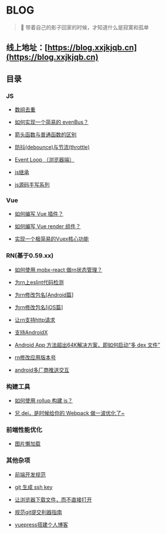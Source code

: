 # BLOG

> 🤞 带着自己的影子回家的时候，才知道什么是寂寞和孤单

## 线上地址：[https://blog.xxjkjqb.cn](https://blog.xxjkjqb.cn)

## 目录

### JS

- [数组去重](https://github.com/xxj95719/Blog/blob/master/docs/js/array-deduplication.md)

- [如何实现一个简易的 evenBus？](https://github.com/xxj95719/Blog/blob/master/docs/js/evenbus.md)

- [箭头函数与普通函数的区别](https://github.com/xxj95719/Blog/blob/master/docs/js/fn.md)

- [防抖(debounce)与节流(throttle)](https://github.com/xxj95719/Blog/blob/master/docs/js/debounceAndthrottle.md)

- [Event Loop （浏览器端）](https://github.com/xxj95719/Blog/blob/master/docs/js/event-loop.md)

- [js继承](https://github.com/xxj95719/Blog/blob/master/docs/js/extends.md)

- [js源码手写系列](https://github.com/xxj95719/Blog/blob/master/docs/js/handwriting-series.md)


### Vue

- [如何编写 Vue 插件？](https://github.com/xxj95719/Blog/blob/master/docs/vue/vue-plugin.md)

- [如何编写 Vue render 组件？](https://github.com/xxj95719/Blog/blob/master/docs/vue/vue-render-component.md)

- [实现一个极简易的Vuex核心功能](https://github.com/xxj95719/Blog/blob/master/docs/vue/vuex.md)

### RN(基于0.59.xx)

- [如何使用 mobx-react 做rn状态管理？](https://github.com/xxj95719/Blog/blob/master/docs/rn/mobx-react.md)

- [为rn上eslint代码检测](https://github.com/xxj95719/Blog/blob/master/docs/rn/rn-eslint.md)

- [为rn修改包名[Android篇]](https://github.com/xxj95719/Blog/blob/master/docs/rn/rn-rename-android.md)

- [为rn修改包名[iOS篇]](https://github.com/xxj95719/Blog/blob/master/docs/rn/rn-rename-ios.md)

- [让rn支持http请求](https://github.com/xxj95719/Blog/blob/master/docs/rn/rn-http.md)

- [支持AndroidX](https://github.com/xxj95719/Blog/blob/master/docs/rn/rn-androidX.md)

- [Android App 方法超出64K解决方案，即如何启动“多 dex 文件”](https://github.com/xxj95719/Blog/blob/master/docs/rn/rn-android-64K.md)

- [rn修改应用版本号](https://github.com/xxj95719/Blog/blob/master/docs/rn/rn-set-version.md)

- [android多厂商推送交互](https://github.com/xxj95719/Blog/blob/master/docs/rn/rn-push.md)

### 构建工具

- [如何使用 rollup 构建 js？](https://github.com/xxj95719/Blog/blob/master/docs/buildTool/rollup.md)

- [兄 dei，是时候给你的 Webpack 做一波优化了~](https://github.com/xxj95719/Blog/blob/master/docs/buildTool/webpack-optimizate.md)

### 前端性能优化

- [图片懒加载](https://github.com/xxj95719/Blog/blob/master/docs/performanceOptimization/lazyImage.md	)

### 其他杂项

- [前端开发规范](https://github.com/xxj95719/Blog/blob/master/docs/other/standard.md	)

- [git 生成 ssh key](https://github.com/xxj95719/Blog/blob/master/docs/other/ssh-key.md	)

- [让浏览器下载文件，而不直接打开](https://github.com/xxj95719/Blog/blob/master/docs/other/pdf-down.md	)

- [规范git提交利器指南](https://github.com/xxj95719/Blog/blob/master/docs/other/git.md	)

- [vuepress搭建个人博客](https://github.com/xxj95719/Blog/blob/master/docs/other/vuepress-blob.md	)



